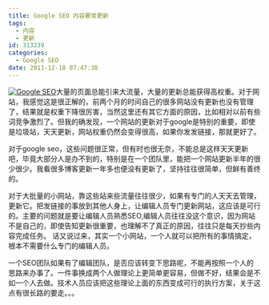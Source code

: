 ```yaml
---
title: Google SEO 内容要常更新
tags:
  - 内容
  - 更新
id: 313239
categories:
  - Google SEO
date: 2011-12-18 07:47:38
---
```


[![Google SEO](http://www.love4026.org/wp-content/uploads/2011/12/56142429200301011053151080829021803_009-217x300.jpg "Google SEO")](http://www.love4026.org/wp-content/uploads/2011/12/56142429200301011053151080829021803_009.jpg)大量的页面总能引来大流量，大量的更新总能获得高权重。对于网站，我感觉这是很正解的，前两个月的时间自己的很多网站没有更新也没有管理了，结果就是权重下降很厉害，当然这里还有其它方面的原因，比如相对以前有些词竞争激烈了。但我的确发现，一个网站的更新对于google是特别的重要，即使是垃圾站，天天更新，网站权重仍然会变得很高，如果你发发链接，那就更好了。

对于google seo，这些问题很正常，但有时也很无奈，不能总是这样天天更新吧，毕竟大部分人是办不到的，特别是在一个团队里，能把一个网站更新半年的很少很少。我看很多博客更新一年多也便没有更新了，坚持往往很简单，但鲜有善终的。

对于大批量的小网站，靠这些站来些流量往往很少，如果有专门的人天天去管理，更新它。把发链接的事放到其他人身上，让编辑人员专门更新网站，这应该是可行的。主要的问题就是要让编辑人员熟悉SEO,编辑人员往往没这个意识，因为网站不是自己的，即使告知更新很重要，也理解不了真正的原因，往往只是每天抄些内容完成任务。 话又说过来，其实一个小网站，一个人就可以把所有的事情搞定，根本不需要什么专门的编辑人员。

一个SEO团队如果有了编辑团队，是否应该转变下思路呢，不能再按照一个人的思路来办事了。一件事换成两个人做理论上更简单更容易，但做不好，结果会是不如一个人去做。技术人员应该把这些理论上面的东西变成可行的执行方案，关于这点有很长路的要走。。。